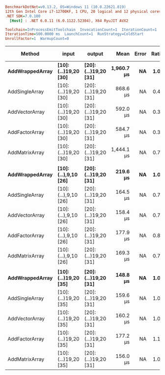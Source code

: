 ``` ini

BenchmarkDotNet=v0.13.2, OS=Windows 11 (10.0.22621.819)
12th Gen Intel Core i7-12700KF, 1 CPU, 20 logical and 12 physical cores
.NET SDK=7.0.100
  [Host] : .NET 6.0.11 (6.0.1122.52304), X64 RyuJIT AVX2

Toolchain=InProcessEmitToolchain  InvocationCount=1  IterationCount=1  
IterationTime=500.0000 ms  LaunchCount=1  RunStrategy=ColdStart  
UnrollFactor=1  WarmupCount=0  

```
|          Method |                input |               output |       Mean | Error | Ratio | Test case | Test pass |                     Test result |
|---------------- |--------------------- |--------------------- |-----------:|------:|------:|---------- |---------- |-------------------------------- |
| **AddWrappedArray** | **[10]:(...)19,20 [30]** | **[20]:(...)19,20 [31]** | **1,960.7 μs** |    **NA** |  **1.00** |         **2** |      **True** | **[20]: 1,2,3,4,5..16,17,18,19,20** |
|  AddSingleArray | [10]:(...)19,20 [30] | [20]:(...)19,20 [31] |   868.6 μs |    NA |  0.44 |         2 |      True | [20]: 1,2,3,4,5..16,17,18,19,20 |
|  AddVectorArray | [10]:(...)19,20 [30] | [20]:(...)19,20 [31] |   592.0 μs |    NA |  0.30 |         2 |      True | [20]: 1,2,3,4,5..16,17,18,19,20 |
|  AddFactorArray | [10]:(...)19,20 [30] | [20]:(...)19,20 [31] |   584.7 μs |    NA |  0.30 |         2 |      True | [20]: 1,2,3,4,5..16,17,18,19,20 |
|  AddMatrixArray | [10]:(...)19,20 [30] | [20]:(...)19,20 [31] | 1,444.1 μs |    NA |  0.74 |         2 |      True | [20]: 1,2,3,4,5..16,17,18,19,20 |
|                 |                      |                      |            |       |       |           |           |                                 |
| **AddWrappedArray** | **[10]:(...),9,10 [26]** | **[20]:(...)19,20 [31]** |   **219.6 μs** |    **NA** |  **1.00** |         **0** |      **True** | **[20]: 1,2,3,4,5..16,17,18,19,20** |
|  AddSingleArray | [10]:(...),9,10 [26] | [20]:(...)19,20 [31] |   164.5 μs |    NA |  0.75 |         0 |      True | [20]: 1,2,3,4,5..16,17,18,19,20 |
|  AddVectorArray | [10]:(...),9,10 [26] | [20]:(...)19,20 [31] |   158.4 μs |    NA |  0.72 |         0 |      True | [20]: 1,2,3,4,5..16,17,18,19,20 |
|  AddFactorArray | [10]:(...),9,10 [26] | [20]:(...)19,20 [31] |   177.9 μs |    NA |  0.81 |         0 |      True | [20]: 1,2,3,4,5..16,17,18,19,20 |
|  AddMatrixArray | [10]:(...),9,10 [26] | [20]:(...)19,20 [31] |   169.3 μs |    NA |  0.77 |         0 |      True | [20]: 1,2,3,4,5..16,17,18,19,20 |
|                 |                      |                      |            |       |       |           |           |                                 |
| **AddWrappedArray** | **[10]:(...)19,20 [35]** | **[20]:(...)19,20 [31]** |   **148.8 μs** |    **NA** |  **1.00** |         **1** |      **True** | **[20]: 1,2,3,4,5..16,17,18,19,20** |
|  AddSingleArray | [10]:(...)19,20 [35] | [20]:(...)19,20 [31] |   159.6 μs |    NA |  1.07 |         1 |      True | [20]: 1,2,3,4,5..16,17,18,19,20 |
|  AddVectorArray | [10]:(...)19,20 [35] | [20]:(...)19,20 [31] |   160.2 μs |    NA |  1.08 |         1 |      True | [20]: 1,2,3,4,5..16,17,18,19,20 |
|  AddFactorArray | [10]:(...)19,20 [35] | [20]:(...)19,20 [31] |   177.2 μs |    NA |  1.19 |         1 |      True | [20]: 1,2,3,4,5..16,17,18,19,20 |
|  AddMatrixArray | [10]:(...)19,20 [35] | [20]:(...)19,20 [31] |   156.0 μs |    NA |  1.05 |         1 |      True | [20]: 1,2,3,4,5..16,17,18,19,20 |
